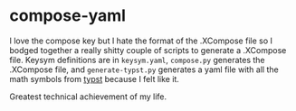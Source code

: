# compose-yaml

I love the compose key but I hate the format of the .XCompose file so I bodged together a really shitty couple of scripts to generate a .XCompose file. Keysym definitions are in `keysym.yaml`, `compose.py` generates the .XCompose file, and `generate-typst.py` generates a yaml file with all the math symbols from [typst](https://typst.app/docs/reference/symbols/sym/) because I felt like it.

Greatest technical achievement of my life.
